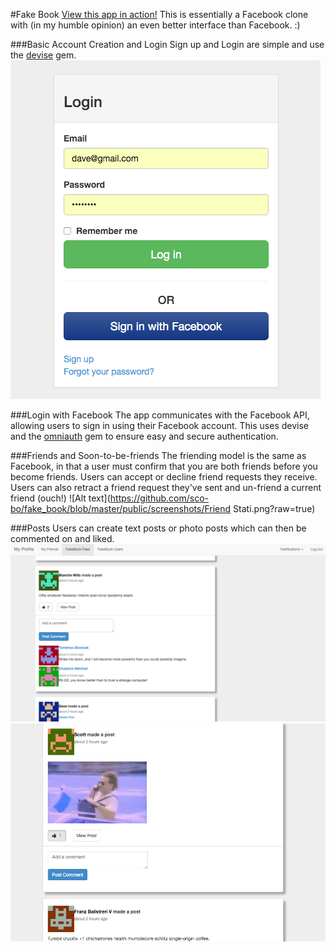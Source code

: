 #Fake Book
[View this app in action!](https://hidden-chamber-98363.herokuapp.com/) This is essentially a Facebook clone with (in my humble opinion) an even better interface than Facebook. :)

###Basic Account Creation and Login
Sign up and Login are simple and use the [devise](https://github.com/plataformatec/devise) gem.
![Alt text](https://github.com/sco-bo/fake_book/blob/master/public/screenshots/Login.png?raw=true) 

###Login with Facebook
The app communicates with the Facebook API, allowing users to sign in using their Facebook account. This uses devise and the [omniauth](https://github.com/intridea/omniauth) gem to ensure easy and secure authentication. 

###Friends and Soon-to-be-friends
The friending model is the same as Facebook, in that a user must confirm that you are both friends before you become friends. Users can accept or decline friend requests they receive. Users can also retract a friend request they've sent and un-friend a current friend (ouch!)
![Alt text](https://github.com/sco-bo/fake_book/blob/master/public/screenshots/Friend Stati.png?raw=true)

###Posts
Users can create text posts or photo posts which can then be commented on and liked. 
![Alt text](https://github.com/sco-bo/fake_book/blob/master/public/screenshots/Post1.png?raw=true)
![Alt text](https://github.com/sco-bo/fake_book/blob/master/public/screenshots/PhotoPost1.png?raw=true)


